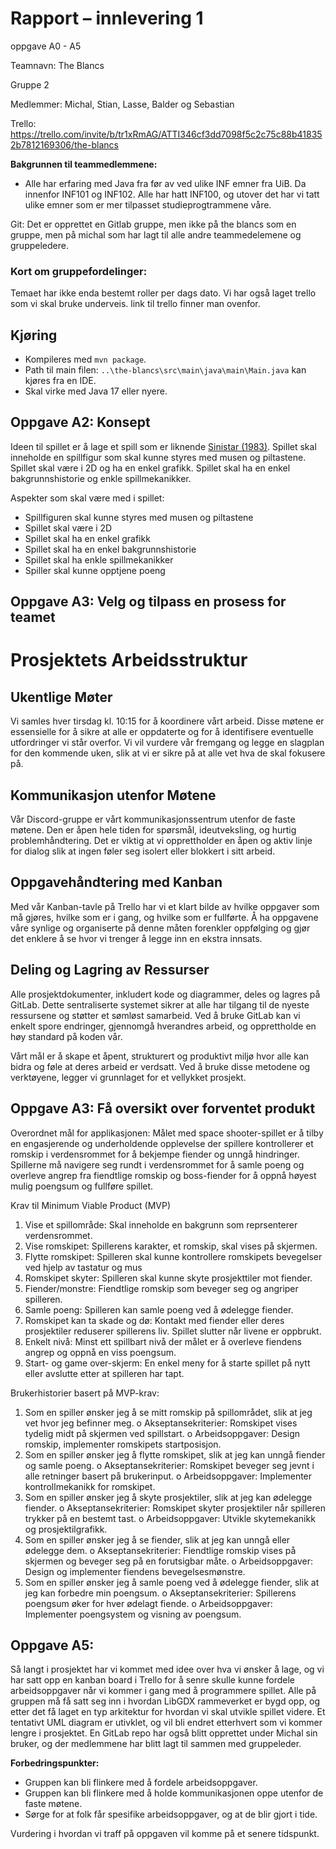 # Rapport – innlevering 1

oppgave A0 - A5

Teamnavn: The Blancs

Gruppe 2 

Medlemmer: Michal, Stian, Lasse, Balder og Sebastian

Trello: https://trello.com/invite/b/tr1xRmAG/ATTI346cf3dd7098f5c2c75c88b418352b7812169306/the-blancs

**Bakgrunnen til teammedlemmene:**

- Alle har erfaring med Java fra før av ved ulike INF emner fra UiB. Da innenfor INF101 og INF102. Alle har hatt INF100, og utover det har vi tatt ulike emner som er mer tilpasset studieprogtrammene våre.

Git: Det er opprettet en Gitlab gruppe, men ikke på the blancs som en gruppe, men på michal som har lagt til alle andre teammedelemene og gruppeledere.

### Kort om gruppefordelinger:

Temaet har ikke enda bestemt roller per dags dato. Vi har også laget trello som vi skal bruke underveis. link til trello finner man ovenfor.

## Kjøring

- Kompileres med `mvn package`.
- Path til main filen: `..\the-blancs\src\main\java\main\Main.java` kan kjøres fra en IDE.
- Skal virke med Java 17 eller nyere.

## Oppgave A2: Konsept

Ideen til spillet er å lage et spill som er liknende [Sinistar (1983)](https://en.wikipedia.org/wiki/Sinistar).
Spillet skal inneholde en spillfigur som skal kunne styres med musen og piltastene. Spillet skal være i 2D og ha en enkel grafikk. Spillet skal ha en enkel bakgrunnshistorie og enkle spillmekanikker.

Aspekter som skal være med i spillet:

- Spillfiguren skal kunne styres med musen og piltastene
- Spillet skal være i 2D
- Spillet skal ha en enkel grafikk
- Spillet skal ha en enkel bakgrunnshistorie
- Spillet skal ha enkle spillmekanikker
- Spiller skal kunne opptjene poeng

## Oppgave A3: Velg og tilpass en prosess for teamet

# Prosjektets Arbeidsstruktur

## Ukentlige Møter

Vi samles hver tirsdag kl. 10:15 for å koordinere vårt arbeid. Disse møtene er essensielle for å sikre at alle er oppdaterte og for å identifisere eventuelle utfordringer vi står overfor. Vi vil vurdere vår fremgang og legge en slagplan for den kommende uken, slik at vi er sikre på at alle vet hva de skal fokusere på.

## Kommunikasjon utenfor Møtene

Vår Discord-gruppe er vårt kommunikasjonssentrum utenfor de faste møtene. Den er åpen hele tiden for spørsmål, ideutveksling, og hurtig problemhåndtering. Det er viktig at vi opprettholder en åpen og aktiv linje for dialog slik at ingen føler seg isolert eller blokkert i sitt arbeid.

## Oppgavehåndtering med Kanban

Med vår Kanban-tavle på Trello har vi et klart bilde av hvilke oppgaver som må gjøres, hvilke som er i gang, og hvilke som er fullførte. Å ha oppgavene våre synlige og organiserte på denne måten forenkler oppfølging og gjør det enklere å se hvor vi trenger å legge inn en ekstra innsats.

## Deling og Lagring av Ressurser

Alle prosjektdokumenter, inkludert kode og diagrammer, deles og lagres på GitLab. Dette sentraliserte systemet sikrer at alle har tilgang til de nyeste ressursene og støtter et sømløst samarbeid. Ved å bruke GitLab kan vi enkelt spore endringer, gjennomgå hverandres arbeid, og opprettholde en høy standard på koden vår.

Vårt mål er å skape et åpent, strukturert og produktivt miljø hvor alle kan bidra og føle at deres arbeid er verdsatt. Ved å bruke disse metodene og verktøyene, legger vi grunnlaget for et vellykket prosjekt.

## Oppgave A3: Få oversikt over forventet produkt

Overordnet mål for applikasjonen:
Målet med space shooter-spillet er å tilby en engasjerende og underholdende opplevelse der spillere kontrollerer et romskip i verdensrommet for å bekjempe fiender og unngå hindringer. Spillerne må navigere seg rundt i verdensrommet for å samle poeng og overleve angrep fra fiendtlige romskip og boss-fiender for å oppnå høyest mulig poengsum og fullføre spillet.

Krav til Minimum Viable Product (MVP)

1. Vise et spillområde: Skal inneholde en bakgrunn som reprsenterer verdensrommet.
2. Vise romskipet: Spillerens karakter, et romskip, skal vises på skjermen.
3. Flytte romskipet: Spilleren skal kunne kontrollere romskipets bevegelser ved hjelp av tastatur og mus
4. Romskipet skyter: Spilleren skal kunne skyte prosjekttiler mot fiender.
5. Fiender/monstre: Fiendtlige romskip som beveger seg og angriper spilleren.
6. Samle poeng: Spilleren kan samle poeng ved å ødelegge fiender.
7. Romskipet kan ta skade og dø: Kontakt med fiender eller deres prosjektiler reduserer spillerens liv. Spillet slutter når livene er oppbrukt.
8. Enkelt nivå: Minst ett spillbart nivå der målet er å overleve fiendens angrep og oppnå en viss poengsum.
9. Start- og game over-skjerm: En enkel meny for å starte spillet på nytt eller avslutte etter at spilleren har tapt.

Brukerhistorier basert på MVP-krav:

1.  Som en spiller ønsker jeg å se mitt romskip på spillområdet, slik at jeg vet hvor jeg befinner meg.
    o Akseptansekriterier: Romskipet vises tydelig midt på skjermen ved spillstart.
    o Arbeidsoppgaver: Design romskip, implementer romskipets startposisjon.
2.  Som en spiller ønsker jeg å flytte romskipet, slik at jeg kan unngå fiender og samle poeng.
    o Akseptansekriterier: Romskipet beveger seg jevnt i alle retninger basert på brukerinput.
    o Arbeidsoppgaver: Implementer kontrollmekanikk for romskipet.
3.  Som en spiller ønsker jeg å skyte prosjektiler, slik at jeg kan ødelegge fiender.
    o Akseptansekriterier: Romskipet skyter prosjektiler når spilleren trykker på en bestemt tast.
    o Arbeidsoppgaver: Utvikle skytemekanikk og prosjektilgrafikk.
4.  Som en spiller ønsker jeg å se fiender, slik at jeg kan unngå eller ødelegge dem.
    o Akseptansekriterier: Fiendtlige romskip vises på skjermen og beveger seg på en forutsigbar måte.
    o Arbeidsoppgaver: Design og implementer fiendens bevegelsesmønstre.
5.  Som en spiller ønsker jeg å samle poeng ved å ødelegge fiender, slik at jeg kan forbedre min poengsum.
    o Akseptansekriterier: Spillerens poengsum øker for hver ødelagt fiende.
    o Arbeidsoppgaver: Implementer poengsystem og visning av poengsum.

## Oppgave A5:

Så langt i prosjektet har vi kommet med idee over hva vi ønsker å lage, og vi har satt opp en kanban board i Trello for å senre skulle kunne fordele arbeidsoppgaver når vi kommer i gang med å programmere spillet. Alle på gruppen må få satt seg inn i hvordan LibGDX rammeverket er bygd opp, og etter det få laget en typ arkitektur for hvordan vi skal utvikle spillet videre. Et tentativt UML diagram er utivklet, og vil bli endret etterhvert som vi kommer lengre i prosjektet. En GitLab repo har også blitt opprettet under Michal sin bruker, og der medlemmene har blitt lagt til sammen med gruppeleder.

**Forbedringspunkter:**
- Gruppen kan bli flinkere med å fordele arbeidsoppgaver.
- Gruppen kan bli flinkere med å holde kommunikasjonen oppe utenfor de faste møtene.
- Sørge for at folk får spesifike arbeidsoppgaver, og at de blir gjort i tide.

Vurdering i hvordan vi traff på oppgaven vil komme på et senere tidspunkt.